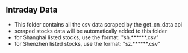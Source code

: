 ## Intraday Data
- This folder contains all the csv data scraped by the get_cn_data api
- scraped stocks data will be automatically added to this folder
- for Shanghai listed stocks, use the format: "sh.******.csv"
- for Shenzhen listed stocks, use the format: "sz.******.csv"
